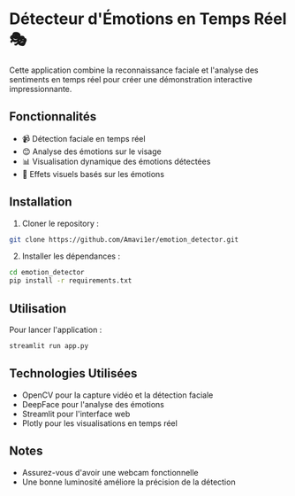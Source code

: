 # Détecteur d'Émotions en Temps Réel 🎭

Cette application combine la reconnaissance faciale et l'analyse des sentiments en temps réel pour créer une démonstration interactive impressionnante.

## Fonctionnalités

- 📹 Détection faciale en temps réel
- 😊 Analyse des émotions sur le visage
- 📊 Visualisation dynamique des émotions détectées
- 🎨 Effets visuels basés sur les émotions

## Installation

1. Cloner le repository :
```bash
git clone https://github.com/Amavi1er/emotion_detector.git
```

2. Installer les dépendances :
```bash
cd emotion_detector
pip install -r requirements.txt
```

## Utilisation

Pour lancer l'application :
```bash
streamlit run app.py
```

## Technologies Utilisées

- OpenCV pour la capture vidéo et la détection faciale
- DeepFace pour l'analyse des émotions
- Streamlit pour l'interface web
- Plotly pour les visualisations en temps réel

## Notes

- Assurez-vous d'avoir une webcam fonctionnelle
- Une bonne luminosité améliore la précision de la détection
